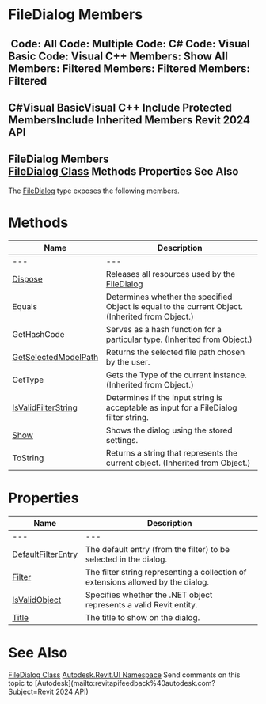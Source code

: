 # FileDialog Members

﻿
 Code: All Code: Multiple Code: C# Code: Visual Basic Code: Visual C++  Members: Show All Members: Filtered Members: Filtered Members: Filtered   
---  
C#Visual BasicVisual C++
Include Protected MembersInclude Inherited Members
Revit 2024 API  
---  
FileDialog Members  
[FileDialog Class](99bb6529-12de-a126-50f7-39346dd5b48d.md "FileDialog Class") Methods Properties See Also  
---  
The [FileDialog](99bb6529-12de-a126-50f7-39346dd5b48d.md "FileDialog Class") type exposes the following members.
# Methods
| Name | Description |
| --- | --- |
| --- | --- | --- |
| [Dispose](9b5a81a9-6a5f-2735-d4ef-5b56e2722315.md "Dispose Method") | Releases all resources used by the [FileDialog](99bb6529-12de-a126-50f7-39346dd5b48d.md "FileDialog Class") |
| Equals | Determines whether the specified Object is equal to the current Object. (Inherited from Object.) |
| GetHashCode | Serves as a hash function for a particular type.  (Inherited from Object.) |
| [GetSelectedModelPath](687d0a50-f222-3947-3f58-b369cdd5961f.md "GetSelectedModelPath Method") | Returns the selected file path chosen by the user. |
| GetType | Gets the Type of the current instance. (Inherited from Object.) |
| [IsValidFilterString](c5d40df2-98ed-0620-85f3-95bb70c6adf6.md "IsValidFilterString Method") | Determines if the input string is acceptable as input for a FileDialog filter string. |
| [Show](95d81e22-81ac-0ba2-0e63-112697f4098a.md "Show Method") | Shows the dialog using the stored settings. |
| ToString | Returns a string that represents the current object. (Inherited from Object.) |

# Properties
| Name | Description |
| --- | --- |
| --- | --- | --- |
| [DefaultFilterEntry](2753707b-e514-e22b-875c-d38301468f50.md "DefaultFilterEntry Property") | The default entry (from the filter) to be selected in the dialog. |
| [Filter](a67923df-362a-52de-944f-c6ef0532cd59.md "Filter Property") | The filter string representing a collection of extensions allowed by the dialog. |
| [IsValidObject](07a3a2f0-4790-3931-544c-26d69ddb2bed.md "IsValidObject Property") | Specifies whether the .NET object represents a valid Revit entity. |
| [Title](0755dfb7-9c56-77f0-4353-8e5f2e8c74ba.md "Title Property") | The title to show on the dialog. |

# See Also
[FileDialog Class](99bb6529-12de-a126-50f7-39346dd5b48d.md "FileDialog Class")
[Autodesk.Revit.UI Namespace](e86fd90a-8957-02a6-da7f-ced248966e3e.md "Autodesk.Revit.UI Namespace")
Send comments on this topic to [Autodesk](mailto:revitapifeedback%40autodesk.com?Subject=Revit 2024 API)